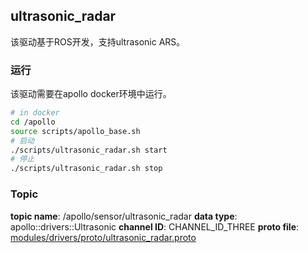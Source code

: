 ## ultrasonic_radar
该驱动基于ROS开发，支持ultrasonic ARS。

### 运行
该驱动需要在apollo docker环境中运行。
```bash
# in docker
cd /apollo
source scripts/apollo_base.sh
# 启动
./scripts/ultrasonic_radar.sh start
# 停止
./scripts/ultrasonic_radar.sh stop
```

### Topic
**topic name**: /apollo/sensor/ultrasonic_radar
**data type**:  apollo::drivers::Ultrasonic
**channel ID**: CHANNEL_ID_THREE
**proto file**: [modules/drivers/proto/ultrasonic_radar.proto](https://github.com/ApolloAuto/apollo/blob/master/modules/drivers/proto/ultrasonic_radar.proto)
